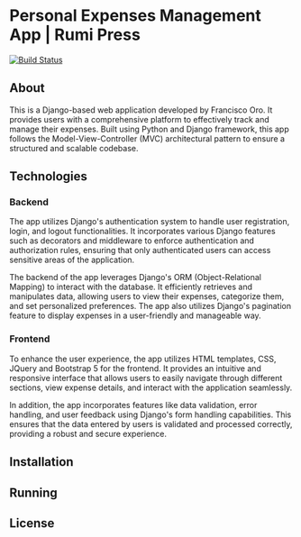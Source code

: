 # Personal Expenses Management App | Rumi Press

[![Build Status](https://app.travis-ci.com/francisco-oro/monthly-expense-tracker.svg?branch=main)](https://app.travis-ci.com/francisco-oro/monthly-expense-tracker)

## About
This is a Django-based web application developed by Francisco Oro. It provides users with a comprehensive platform to effectively track and manage their expenses. Built using Python and Django framework, this app follows the Model-View-Controller (MVC) architectural pattern to ensure a structured and scalable codebase. 
 

## Technologies

  ### Backend
  The app utilizes Django's authentication system to handle user registration, login, and logout functionalities. It incorporates various Django features such as decorators and middleware to enforce authentication and authorization rules, ensuring that only authenticated users can access sensitive areas of the application.

 The backend of the app leverages Django's ORM (Object-Relational Mapping) to interact with the database. It efficiently retrieves and manipulates data, allowing users to view their expenses, categorize them, and set personalized preferences. The app also utilizes Django's pagination feature to display expenses in a user-friendly and manageable way. 
 
 ### Frontend
To enhance the user experience, the app utilizes HTML templates, CSS, JQuery and Bootstrap 5 for the frontend. It provides an intuitive and responsive interface that allows users to easily navigate through different sections, view expense details, and interact with the application seamlessly. 
 
In addition, the app incorporates features like data validation, error handling, and user feedback using Django's form handling capabilities. This ensures that the data entered by users is validated and processed correctly, providing a robust and secure experience. 

## Installation

## Running

## License 

